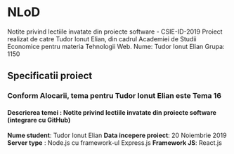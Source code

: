 # NLoD
Notite privind lectiile invatate din proiecte software - CSIE-ID-2019
Proiect realizat de catre Tudor Ionut Elian, din cadrul Academiei de Studii Economice pentru materia Tehnologii Web.
Nume: Tudor Ionut Elian
Grupa: 1150

## Specificatii proiect
### Conform Alocarii, tema pentru Tudor Ionut Elian este Tema 16
#### Descrierea temei : Notite privind lectiile invatate din proiecte software (integrare cu GitHub)

**Nume student**: Tudor Ionut Elian
**Data incepere proiect**: 20 Noiembrie 2019
**Server type** : Node.js cu framework-ul Express.js
**Framework JS**: React.js
